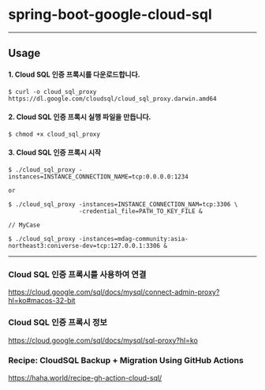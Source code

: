 # spring-boot-google-cloud-sql 
***

## Usage

#### 1. Cloud SQL 인증 프록시를 다운로드합니다.

````
$ curl -o cloud_sql_proxy https://dl.google.com/cloudsql/cloud_sql_proxy.darwin.amd64
````

#### 2. Cloud SQL 인증 프록시 실행 파일을 만듭니다.

````
$ chmod +x cloud_sql_proxy
````

#### 3. Cloud SQL 인증 프록시 시작

```
$ ./cloud_sql_proxy -instances=INSTANCE_CONNECTION_NAME=tcp:0.0.0.0:1234

or

$ ./cloud_sql_proxy -instances=INSTANCE_CONNECTION_NAM=tcp:3306 \
                    -credential_file=PATH_TO_KEY_FILE &

// MyCase
 
$ ./cloud_sql_proxy -instances=mdag-community:asia-northeast3:coniverse-dev=tcp:127.0.0.1:3306 &
```

***
### Cloud SQL 인증 프록시를 사용하여 연결

https://cloud.google.com/sql/docs/mysql/connect-admin-proxy?hl=ko#macos-32-bit

### Cloud SQL 인증 프록시 정보

https://cloud.google.com/sql/docs/mysql/sql-proxy?hl=ko

### Recipe: CloudSQL Backup + Migration Using GitHub Actions

https://haha.world/recipe-gh-action-cloud-sql/
